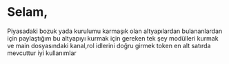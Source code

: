 # Selam,

Piyasadaki bozuk yada kurulumu karmaşık olan altyapılardan bulananlardan için paylaştığım bu altyapıyı kurmak için gereken tek şey modülleri kurmak ve main dosyasındaki kanal,rol idlerini doğru girmek token en alt satırda mevcuttur iyi kullanımlar
